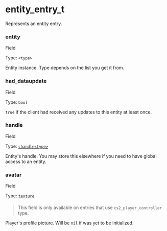 # entity\_entry\_t

Represents an entity entry.

### entity﻿ <a href="#entity" id="entity"></a>

Field

Type: `<type>`

Entity instance. Type depends on the list you get it from.

### had\_dataupdate﻿ <a href="#had-dataupdate" id="had-dataupdate"></a>

Field

Type: `bool`

`true` if the client had received any updates to this entity at least once.

### handle﻿ <a href="#handle" id="handle"></a>

Field

Type: [`chandle<type>`](https://lua.fatality.win/chandle.html)

Entity's handle. You may store this elsewhere if you need to have global access to an entity.

### avatar﻿ <a href="#avatar" id="avatar"></a>

Field

Type: [`texture`](https://lua.fatality.win/texture.html)

> ####
>
> This field is only available on entries that use `cs2_player_controller` type.

Player's profile picture. Will be `nil` if was yet to be initialized.
